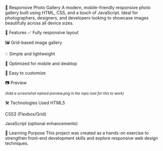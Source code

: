 📸 Responsive Photo Gallery
A modern, mobile-friendly responsive photo gallery built using HTML, CSS, and a touch of JavaScript. Ideal for photographers, designers, and developers looking to showcase images beautifully across all device sizes.

🌟 Features
✅ Fully responsive layout

🖼️ Grid-based image gallery

💡 Simple and lightweight

📱 Optimized for mobile and desktop

🎨 Easy to customize

📷 Preview

<sup><em>(Add a screenshot named preview.png in the repo root for this to work)</em></sup>

🛠️ Technologies Used
HTML5

CSS3 (Flexbox/Grid)

JavaScript (optional enhancements)

🧠 Learning Purpose
This project was created as a hands-on exercise to strengthen front-end development skills and explore responsive web design techniques.
